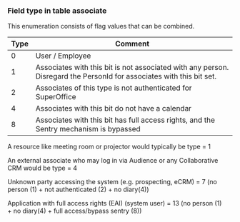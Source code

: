 <!-- markdownlint-disable-file MD041 -->
### Field type in table associate

This enumeration consists of flag values that can be combined.

| Type | Comment |
 |---|---|
 | 0 | User / Employee |
 | 1 | Associates with this bit is not associated with any person. Disregard the PersonId for associates with this bit set. |
 | 2 | Associates of this type is not authenticated for SuperOffice |
 | 4 | Associates with this bit do not have a calendar |
 | 8 | Associates with this bit has full access rights, and the Sentry mechanism is bypassed |

A resource like meeting room or projector would typically be type = 1

An external associate who may log in via Audience or any Collaborative CRM would be type = 4

Unknown party accessing the system (e.g. prospecting, eCRM) = 7 (no person (1) + not authenticated (2) + no diary(4))

Application with full access rights (EAI) (system user) = 13 (no person (1) + no diary(4) + full access/bypass sentry (8))
